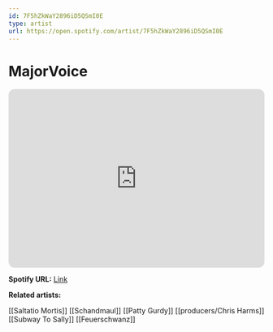 ```yaml
---
id: 7F5hZkWaY2896iD5QSmI0E
type: artist
url: https://open.spotify.com/artist/7F5hZkWaY2896iD5QSmI0E
---
```

# MajorVoice

<iframe style="border-radius:12px" src="https://open.spotify.com/embed/artist/7F5hZkWaY2896iD5QSmI0E" width="100%" height="352" frameBorder="0" allowfullscreen="" allow="autoplay; clipboard-write; encrypted-media; fullscreen; picture-in-picture" loading="lazy"></iframe>

**Spotify URL:** [Link](https://open.spotify.com/artist/7F5hZkWaY2896iD5QSmI0E)

**Related artists:**

[[Saltatio Mortis]]
[[Schandmaul]]
[[Patty Gurdy]]
[[producers/Chris Harms]]
[[Subway To Sally]]
[[Feuerschwanz]]
